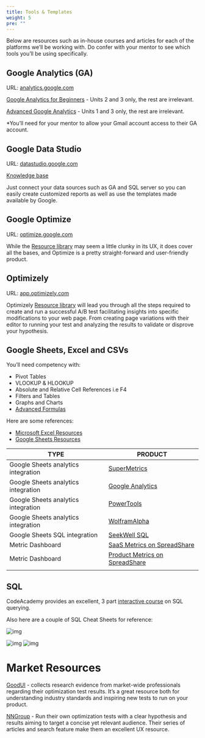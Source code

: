 ```yaml
---
title: Tools & Templates
weight: 5
pre: ""
---
```


Below are resources such as in-house courses and articles for each of the platforms we’ll be working with. Do confer with your mentor to see which tools you’ll be using specifically.

## Google Analytics (GA)

URL: [analytics.google.com](analytics.google.com)

[Google Analytics for Beginners](https://analytics.google.com/analytics/academy/course/6) - Units 2 and 3 only, the rest are irrelevant.

[Advanced Google Analytics](https://analytics.google.com/analytics/academy/course/7&) - Units 1 and 3 only, the rest are irrelevant.

*You’ll need for your mentor to allow your Gmail account access to their GA account.

## Google Data Studio

URL: [datastudio.google.com](https://datastudio.google.com/)

[Knowledge base](https://support.google.com/datastudio/answer/6390659?utm_source%3Din-product%26utm_medium%3Dfeature-panel%26utm_campaign%3Dvideos)

Just connect your data sources such as GA and SQL server so you can easily create customized reports as well as use the templates made available by Google.

## Google Optimize

URL: [optimize.google.com](https://optimize.google.com/)

While the [Resource library](https://support.google.com/360suite/optimize/) may seem a little clunky in its UX, it does cover all the bases, and Optimize is a pretty straight-forward and user-friendly product.

## Optimizely

URL: [app.optimizely.com](https://app.optimizely.com/)

Optimizely [Resource library](https://help.optimizely.com) will lead you through all the steps required to create and run a successful A/B test facilitating insights into specific modifications to your web page. From creating page variations with their editor to running your test and analyzing the results to validate or disprove your hypothesis.

## Google Sheets, Excel and CSVs

You’ll need competency with:

- Pivot Tables
- VLOOKUP & HLOOKUP
- Absolute and Relative Cell References i.e F4
- Filters and Tables
- Graphs and Charts
- [Advanced Formulas](https://corporatefinanceinstitute.com/resources/excel/study/advanced-excel-formulas-must-know/)

Here are some references:

- [Microsoft Excel Resources](https://support.office.com/en-us/article/Excel-video-training-9bc05390-e94c-46af-a5b3-d7c22f6990bb?ui%3Den-US%26rs%3Den-US%26ad%3DUS)
- [Google Sheets Resources](https://gsuite.google.com/learning-center/products/sheets/)



| TYPE                                | PRODUCT                                  |
| ----------------------------------- | ---------------------------------------- |
| Google Sheets analytics integration | [SuperMetrics](https://chrome.google.com/webstore/detail/supermetrics/bnkdidgbiidpnohlnhmkehlimlnfhgce?utm_source%3Dpermalink) |
| Google Sheets analytics integration | [Google Analytics](https://chrome.google.com/webstore/detail/google-analytics/fefimfimnhjjkomigakinmjileehfopp?utm_source%3Dpermalink) |
| Google Sheets analytics integration | [PowerTools](https://chrome.google.com/webstore/detail/power-tools/dofhceeoedodcaheeoacmadcpegkjobi) |
| Google Sheets analytics integration | [WolframAlpha](https://chrome.google.com/webstore/detail/wolframalpha-for-sheets/mompponoljifabejjfemcjpkdmliolno) |
| Google Sheets SQL integration       | [SeekWell SQL](https://chrome.google.com/webstore/detail/seekwell/chnhmodcadhichlnnlbipbmhmjnbnfmk?utm_source%3Dpermalink) |
| Metric Dashboard                    | [SaaS Metrics on SpreadShare](https://docs.google.com/spreadsheets/d/18zxx7qzhoPzNf0ZB_PKhfUr4lIljY-EVt4I7-p0Bi3c/edit) |
| Metric Dashboard                    | [Product Metrics on SpreadShare](https://docs.google.com/spreadsheets/d/1fGlMW1pFGWZnMLahnA8PQG2kvkAc8ATYbi7lkVookow/edit) |
|                                     |                                          |

## SQL

CodeAcademy provides an excellent, 3 part [interactive course](https://www.codecademy.com/catalog/language/sql) on SQL querying.

Also here are a couple of SQL Cheat Sheets for reference:

![img](/qlc/assets/DA/image5.png)

![img](/qlc/assets/DA/image6.png)
![img](/qlc/assets/DA/image1.png)

# Market Resources

[GoodUI](http://www.goodui.org/evidence/) - collects research evidence from market-wide professionals regarding their optimization test results. It’s a great resource both for understanding industry standards and inspiring new tests to run on your product.

[NNGroup](https://www.nngroup.com/articles/) - Run their own optimization tests with a clear hypothesis and results aiming to target a concise yet relevant audience. Their series of articles and search feature make them an excellent UX resource.
